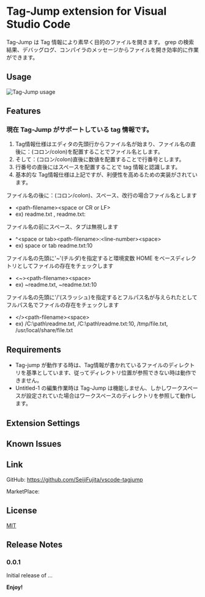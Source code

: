 
# Tag-Jump extension for Visual Studio Code 

Tag-Jump は Tag 情報により素早く目的のファイルを開きます。
grep の検索結果、デバッグログ、コンパイラのメッセージからファイルを開き効率的に作業ができます。


## Usage

![Tag-Jump usage](https://raw.githubusercontent.com/SeijiFujita/vscode-tagjump/master/images/tagjump_usage.gif)
<!-- ![Tag-Jump usage](images/tagjump_usage.gif) -->


## Features

### 現在 Tag-Jump がサポートしている tag 情報です。

1. Tag情報仕様はエディタの先頭行からファイル名が始まり、ファイル名の直後に：(コロン/colon)を配置することでファイル名とします。
1. そして：(コロン/colon)直後に数値を配置することで行番号とします。
1. 行番号の直後にはスペースを配置することで tag 情報と認識します。
1. 基本的な Tag情報仕様は上記ですが、利便性を高めるための実装がされています。

ファイル名の後に：(コロン/colon)、スペース、改行の場合ファイル名とします
* \<path-filename\>\<space or CR or LF\>
* ex) readme.txt  , readme.txt: 

ファイル名の前にスペース、タブは無視します
* ^\<space or tab\>\<path-filename\>:\<line-number\>\<space\>
* ex) space or tab readme.txt:10

ファイル名の先頭に'~'(チルダ)を指定すると環境変数 HOME をベースディレクトリとしてファイルの存在をチェックします
* \<~\>\<path-filename\>\<space\>
* ex) ~readme.txt, ~readme.txt:10 

ファイル名の先頭に'/'(スラッシュ)を指定するとフルパス名が与えられたとしてフルパス名でファイルの存在をチェックします
* \</\>\<path-filename\>\<space\>
* ex) /C:\path\readme.txt, /C:\path\readme.txt:10, /tmp/file.txt, /usr/local/share/file.txt 


## Requirements

* Tag-jump が動作する時は、Tag情報が書かれているファイルのディレクトリを基準としています、従ってディレクトリ位置が参照できない時は動作できません。
* Untitled-1 の編集作業時は Tag-Jump は機能しません、しかしワークスペースが設定されていた場合はワークスペースのディレクトリを参照して動作します。

## Extension Settings

## Known Issues

## Link

GitHub: https://github.com/SeijiFujita/vscode-tagjump

MarketPlace: 

## License

[MIT](LICENSE.txt)

## Release Notes

### 0.0.1

Initial release of ...


**Enjoy!**